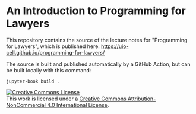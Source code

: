 # An Introduction to Programming for Lawyers

This repository contains the source of the lecture notes for
"Programming for Lawyers", which is published here:
https://uio-cell.github.io/programming-for-lawyers/

The source is built and published automatically by a GitHub Action, but can be built locally with this command:

```
jupyter-book build .
```

<a rel="license" href="http://creativecommons.org/licenses/by-nc/4.0/">
<img alt="Creative Commons License" style="border-width:0"
src="https://i.creativecommons.org/l/by-nc/4.0/88x31.png" /></a>
<br />
This work is licensed under a
<a rel="license" href="http://creativecommons.org/licenses/by-nc/4.0/">
Creative Commons Attribution-NonCommercial 4.0 International License</a>.